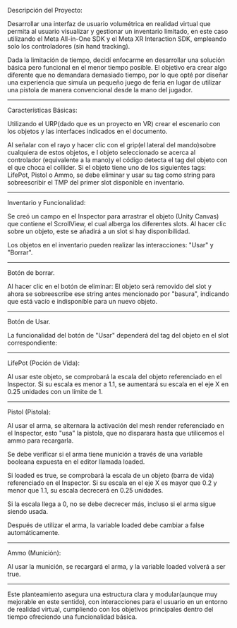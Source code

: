 Descripción del Proyecto:

Desarrollar una interfaz de usuario volumétrica en realidad virtual que permita al usuario visualizar y gestionar un inventario limitado, 
en este caso utilizando el Meta All-in-One SDK y el Meta XR Interaction SDK, empleando solo los controladores (sin hand tracking).

Dada la limitación de tiempo, decidí enfocarme en desarrollar una solución básica pero funcional en el menor tiempo posible. 
El objetivo era crear algo diferente que no demandara demasiado tiempo, 
por lo que opté por diseñar una experiencia que simula un pequeño juego de feria en lugar de utilizar una pistola de manera convencional desde la mano del jugador.
__________________________________________________________________________________

Características Básicas:

Utilizando el URP(dado que es un proyecto en VR) crear el escenario con los objetos y las interfaces indicados en el documento.

Al señalar con el rayo y hacer clic con el grip(el lateral del mando)sobre cualquiera de estos objetos, e
l objeto seleccionado se acerca al controlador (equivalente a la mano)y el código detecta el tag del objeto con el que choca el collider. 
Si el objeto tiene uno de los siguientes tags: LifePot, Pistol o Ammo, se debe eliminar y usar su tag como string para sobreescribir el TMP del primer slot disponible en inventario.

__________________________________________________________________________________

Inventario y Funcionalidad:



Se creó un campo en el Inspector para arrastrar el objeto (Unity Canvas) que contiene el ScrollView, 
el cual alberga los diferentes slots.
Al hacer clic sobre un objeto, este se añadirá a un slot si hay disponibilidad.

Los objetos en el inventario pueden realizar las interacciones: "Usar" y "Borrar".
__________________________________________________________________________________

Botón de borrar.

Al hacer clic en el botón de eliminar:
El objeto será removido del slot y ahora se sobreescribe ese string antes mencionado por "basura", indicando que está vacío e indisponible para un nuevo objeto.
__________________________________________________________________________________

Botón de Usar.

La funcionalidad del botón de "Usar" dependerá del tag del objeto en el slot correspondiente:
__________________________________________________________________________________

LifePot (Poción de Vida):

Al usar este objeto, se comprobará la escala del objeto referenciado en el Inspector.
Si su escala es menor a 1.1, se aumentará su escala en el eje X en 0.25 unidades con un límite de 1.
__________________________________________________________________________________

Pistol (Pistola):

Al usar el arma, se alternara la activación del mesh render referenciado en el Inspector, esto "usa" la pistola, que no disparara hasta que utilicemos el ammo para recargarla.

Se debe verificar si el arma tiene munición a través de una variable booleana expuesta en el editor llamada loaded.

Si loaded es true, se comprobará la escala de un objeto (barra de vida) referenciado en el Inspector. Si su escala en el eje X es mayor que 0.2 y menor que 1.1, su escala decrecerá en 0.25 unidades.

Si la escala llega a 0, no se debe decrecer más, incluso si el arma sigue siendo usada.


Después de utilizar el arma, la variable loaded debe cambiar a false automáticamente.
__________________________________________________________________________________

Ammo (Munición):

Al usar la munición, se recargará el arma, y la variable loaded volverá a ser true.

__________________________________________________________________________________


Este planteamiento asegura una estructura clara y modular(aunque muy mejorable en este sentido), 
con interacciones para el usuario en un entorno de realidad virtual,
cumpliendo con los objetivos principales dentro del tiempo ofreciendo una funcionalidad básica.



